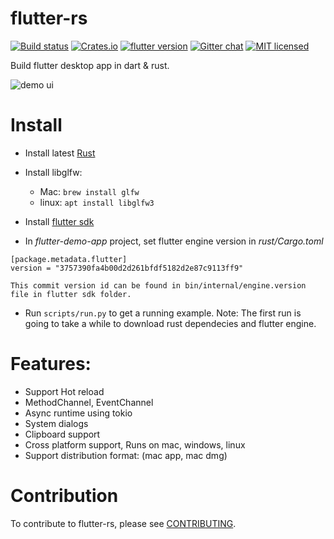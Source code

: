 # flutter-rs

[![Build status][ci-badge]][ci-url]
[![Crates.io][crates-badge]][crates-url]
[![flutter version][flutter-badge]][flutter-url]
[![Gitter chat][gitter-badge]][gitter-url]
[![MIT licensed][mit-badge]][mit-url]


Build flutter desktop app in dart & rust.

![demo ui](https://raw.githubusercontent.com/gliheng/flutter-rs/master/www/images/demo_ui.png "Flutter app demo screenshot")

# Install
- Install latest [Rust](https://www.rust-lang.org)
- Install libglfw:
    - Mac: `brew install glfw`
    - linux: `apt install libglfw3`
- Install [flutter sdk](https://flutter.io)

- In *flutter-demo-app* project, set flutter engine version in *rust/Cargo.toml*

```
[package.metadata.flutter]
version = "3757390fa4b00d2d261bfdf5182d2e87c9113ff9"
```

    This commit version id can be found in bin/internal/engine.version file in flutter sdk folder.

- Run `scripts/run.py` to get a running example.
    Note: The first run is going to take a while to download rust dependecies and flutter engine.

# Features:
- Support Hot reload
- MethodChannel, EventChannel
- Async runtime using tokio
- System dialogs
- Clipboard support
- Cross platform support, Runs on mac, windows, linux
- Support distribution format: (mac app, mac dmg)

# Contribution
To contribute to flutter-rs, please see [CONTRIBUTING](CONTRIBUTING.md).

[flutter-rs logo]: https://raw.githubusercontent.com/gliheng/flutter-rs/master/www/images/logo.svg
[flutter-badge]: https://img.shields.io/badge/flutter-v1.2.1-blueviolet.svg
[flutter-url]: https://flutter.dev/
[ci-badge]: https://ci.appveyor.com/api/projects/status/254owoouxk7t4w02?svg=true
[ci-url]: https://ci.appveyor.com/project/gliheng/flutter-rs
[gitter-badge]: https://badges.gitter.im/flutter-rs/community.svg
[gitter-url]: https://gitter.im/flutter-rs/community?utm_source=badge&utm_medium=badge&utm_campaign=pr-badge&utm_content=badge
[crates-badge]: https://img.shields.io/crates/v/flutter-engine.svg
[crates-url]: https://crates.io/crates/flutter-engine
[mit-badge]: https://img.shields.io/badge/license-MIT-blue.svg
[mit-url]: LICENSE-MIT
[demo-ui]: https://raw.githubusercontent.com/gliheng/flutter-rs/master/www/images/demo_ui.png